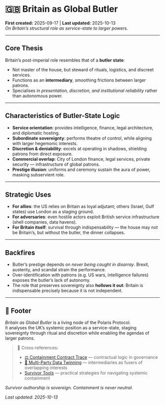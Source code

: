 # 🇬🇧 Britain as Global Butler  
**First created:** 2025-09-17 | **Last updated:** 2025-10-13  
*On Britain’s structural role as service-state to larger powers.*  

---

## Core Thesis  

Britain’s post-imperial role resembles that of a **butler state**:  
- Not master of the house, but steward of rituals, logistics, and discreet services.  
- Functions as an **intermediary**, smoothing frictions between larger patrons.  
- Specialises in *presentation, discretion, and institutional reliability* rather than autonomous power.  

---

## Characteristics of Butler-State Logic  

- **Service orientation**: provides intelligence, finance, legal architecture, and diplomatic hosting.  
- **Subordinate sovereignty**: performs theatre of control, while aligning with larger hegemonic interests.  
- **Discretion & deniability**: excels at operating in shadows, shielding patrons from direct exposure.  
- **Commercial overlap**: City of London finance, legal services, private security — infrastructure of global patrons.  
- **Prestige illusion**: uniforms and ceremony sustain the aura of power, masking subservient role.  

---

## Strategic Uses  

- **For allies**: the US relies on Britain as loyal adjutant; others (Israel, Gulf states) use London as a staging ground.  
- **For adversaries**: even hostile actors exploit British service infrastructure (shell companies, data havens).  
- **For Britain itself**: survival through indispensability — the house may not be Britain’s, but without the butler, the dinner collapses.  

---

## Backfires  

- Butler’s prestige depends on *never being caught in disarray*. Brexit, austerity, and scandal strain the performance.  
- Over-identification with patrons (e.g. US wars, intelligence failures) exposes the butler’s lack of autonomy.  
- The role that preserves sovereignty also **hollows it out**: Britain is indispensable precisely because it is not independent.  

---

## 🏮 Footer  

*Britain as Global Butler* is a living node of the Polaris Protocol.  
It analyses the UK’s systemic position as a service-state, staging sovereignty through ritual and discretion while enabling the agendas of larger patrons.  

> 📡 Cross-references:
> 
> - [⚖️ Containment Contract Trace](../🌀_System_Governance/⚖️_containment_contract_trace.md) — contractual logic in governance  
> - [🎊 Multi-Party Data Twinning](../💸_Money_Listens/👻_Transparencies_Overhead/🎊_multi_party_data_twinning.md
) — intermediaries as fusers of overlapping interests  
> - [Survivor Tools](../../Survivor_Tools/README.md) — practical strategies for navigating systemic containment  

*Survivor authorship is sovereign. Containment is never neutral.*  

_Last updated: 2025-10-13_
